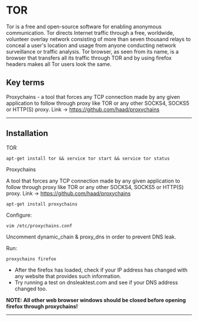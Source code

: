 # TOR
Tor is a free and open-source software for enabling anonymous communication. 
Tor directs Internet traffic through a free, worldwide, volunteer overlay network consisting of more than seven thousand relays to 
conceal a user's location and usage from anyone conducting network surveillance or traffic analysis.
Tor browser, as seen from its name, is a browser that transfers all its traffic through TOR and by using firefox headers makes all Tor users look the same.

## Key terms

Proxychains - a tool that forces any TCP connection made by any given application to follow through proxy like TOR or any other SOCKS4, SOCKS5 or HTTP(S) proxy.
Link -> https://github.com/haad/proxychains

---
## Installation

TOR
```
apt-get install tor && service tor start && service tor status 
```


Proxychains

A tool that forces any TCP connection made by any given application to follow through proxy like TOR or any other SOCKS4, SOCKS5 or HTTP(S) proxy.
Link -> https://github.com/haad/proxychains

```
apt-get install proxychains
```

Configure:
```
vim /etc/proxychains.conf
```

Uncomment dynamic_chain & proxy_dns in order to prevent DNS leak. 


Run:
```
proxychains firefox
```

* After the firefox has loaded, check if your IP address has changed with any website that provides such information. 
* Try running a test on dnsleaktest.com and see if your DNS address changed too.

**NOTE: All other web browser windows should be closed before opening firefox through proxychains!**

---




